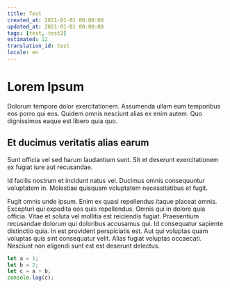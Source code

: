 ```yaml
---
title: Test
created_at: 2021-01-01 00:00:00
updated_at: 2021-01-01 00:00:00
tags: [test, test2]
estimated: 12
translation_id: test
locale: en
---
```


# Lorem Ipsum

Dolorum tempore dolor exercitationem. Assumenda ullam eum temporibus eos porro qui eos. Quidem omnis nesciunt alias ex enim autem. Quo dignissimos eaque est libero quia quo.

## Et ducimus veritatis alias earum

Sunt officia vel sed harum laudantium sunt. Sit et deserunt exercitationem ex fugiat iure aut recusandae.

<!-- <Image src="https://picsum.photos/1200/800"/> -->

Id facilis nostrum et incidunt natus vel. Ducimus omnis consequuntur voluptatem in. Molestiae quisquam voluptatem necessitatibus et fugit.

Fugit omnis unde ipsum. Enim ex quasi repellendus itaque placeat omnis. Excepturi qui expedita eos quis repellendus.
Omnis qui in dolore quia officia. Vitae et soluta vel mollitia est reiciendis fugiat. Praesentium recusandae dolorum qui doloribus accusamus qui. Id consequatur sapiente distinctio quia. In est provident perspiciatis est. Aut qui voluptas quam voluptas quis sint consequatur velit. Alias fugiat voluptas occaecati. Nesciunt non eligendi sunt est est deserunt delectus.

```typescript
let a = 1;
let b = 2;
let c = a + b;
console.log(c);
```
